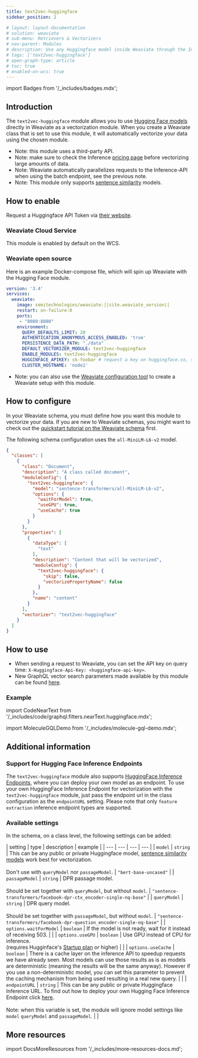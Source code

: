 ```yaml
---
title: text2vec-huggingface
sidebar_position: 2

# layout: layout-documentation
# solution: weaviate
# sub-menu: Retrievers & Vectorizers
# nav-parent: Modules
# description: Use any Huggingface model inside Weaviate through the Inference API
# tags: ['text2vec-huggingface']
# open-graph-type: article
# toc: true
# enabled-on-wcs: true
---
```

import Badges from '/_includes/badges.mdx';

<Badges/>

## Introduction

The `text2vec-huggingface` module allows you to use [Hugging Face models](https://huggingface.co/models) directly in Weaviate as a vectorization module. ​When you create a Weaviate class that is set to use this module, it will automatically vectorize your data using the chosen module.

* Note: this module uses a third-party API.
* Note: make sure to check the Inference [pricing page](https://huggingface.co/inference-api#pricing) before vectorizing large amounts of data.
* Note: Weaviate automatically parallelizes requests to the Inference-API when using the batch endpoint, see the previous note.
* Note: This module only supports [sentence similarity](https://huggingface.co/models?pipeline_tag=sentence-similarity) models.

## How to enable

Request a Huggingface API Token via [their website](https://huggingface.co/settings/tokens).

### Weaviate Cloud Service

This module is enabled by default on the WCS.

### Weaviate open source

Here is an example Docker-compose file, which will spin up Weaviate with the Hugging Face module.

```yaml
version: '3.4'
services:
  weaviate:
    image: semitechnologies/weaviate:||site.weaviate_version||
    restart: on-failure:0
    ports:
     - "8080:8080"
    environment:
      QUERY_DEFAULTS_LIMIT: 20
      AUTHENTICATION_ANONYMOUS_ACCESS_ENABLED: 'true'
      PERSISTENCE_DATA_PATH: "./data"
      DEFAULT_VECTORIZER_MODULE: text2vec-huggingface
      ENABLE_MODULES: text2vec-huggingface
      HUGGINFACE_APIKEY: sk-foobar # request a key on huggingface.co, setting this parameter is optional, you can also provide the API key on runtime
      CLUSTER_HOSTNAME: 'node1'
```

* Note: you can also use the [Weaviate configuration tool](/developers/docs/installation/docker-compose.md#configurator) to create a Weaviate setup with this module.

## How to configure

​In your Weaviate schema, you must define how you want this module to vectorize your data. If you are new to Weaviate schemas, you might want to check out the [quickstart tutorial on the Weaviate schema](/developers/docs/quickstart/schema.md) first.

The following schema configuration uses the `all-MiniLM-L6-v2` model. 

```json
{
  "classes": [
    {
      "class": "Document",
      "description": "A class called document",
      "moduleConfig": {
        "text2vec-huggingface": {
          "model": "sentence-transformers/all-MiniLM-L6-v2",
          "options": {
            "waitForModel": true,
            "useGPU": true,
            "useCache": true
          }
        }
      },
      "properties": [
        {
          "dataType": [
            "text"
          ],
          "description": "Content that will be vectorized",
          "moduleConfig": {
            "text2vec-huggingface": {
              "skip": false,
              "vectorizePropertyName": false
            }
          },
          "name": "content"
        }
      ],
      "vectorizer": "text2vec-huggingface"
    }
  ]
}
```

## How to use

* When sending a request to Weaviate, you can set the API key on query time: `X-Huggingface-Api-Key: <huggingface-api-key>`.
* New GraphQL vector search parameters made available by this module can be found [here](/developers/docs/api/graphql/vector-search-parameters.md#neartext).

### Example

import CodeNearText from '/_includes/code/graphql.filters.nearText.huggingface.mdx';

<CodeNearText />

import MoleculeGQLDemo from '/_includes/molecule-gql-demo.mdx';

<MoleculeGQLDemo query='%7B%0D%0A++Get%7B%0D%0A++++Publication%28%0D%0A++++++nearText%3A+%7B%0D%0A++++++++concepts%3A+%5B%22fashion%22%5D%2C%0D%0A++++++++certainty%3A+0.7%2C%0D%0A++++++++moveAwayFrom%3A+%7B%0D%0A++++++++++concepts%3A+%5B%22finance%22%5D%2C%0D%0A++++++++++force%3A+0.45%0D%0A++++++++%7D%2C%0D%0A++++++++moveTo%3A+%7B%0D%0A++++++++++concepts%3A+%5B%22haute+couture%22%5D%2C%0D%0A++++++++++force%3A+0.85%0D%0A++++++++%7D%0D%0A++++++%7D%0D%0A++++%29%7B%0D%0A++++++name%0D%0A++++++_additional+%7B%0D%0A++++++++certainty%0D%0A++++++%7D%0D%0A++++%7D%0D%0A++%7D%0D%0A%7D'/>

<!-- {% include molecule-gql-demo.html encoded_query='%7B%0D%0A++Get%7B%0D%0A++++Publication%28%0D%0A++++++nearText%3A+%7B%0D%0A++++++++concepts%3A+%5B%22fashion%22%5D%2C%0D%0A++++++++certainty%3A+0.7%2C%0D%0A++++++++moveAwayFrom%3A+%7B%0D%0A++++++++++concepts%3A+%5B%22finance%22%5D%2C%0D%0A++++++++++force%3A+0.45%0D%0A++++++++%7D%2C%0D%0A++++++++moveTo%3A+%7B%0D%0A++++++++++concepts%3A+%5B%22haute+couture%22%5D%2C%0D%0A++++++++++force%3A+0.85%0D%0A++++++++%7D%0D%0A++++++%7D%0D%0A++++%29%7B%0D%0A++++++name%0D%0A++++++_additional+%7B%0D%0A++++++++certainty%0D%0A++++++%7D%0D%0A++++%7D%0D%0A++%7D%0D%0A%7D' %} -->

## Additional information

### Support for Hugging Face Inference Endpoints

The `text2vec-huggingface` module also supports [HuggingFace Inference Endpoints](https://huggingface.co/inference-endpoints), where you can deploy your own model as an endpoint. To use your own HuggingFace Inference Endpoint for vectorization with the `text2vec-huggingface` module, just pass the endpoint url in the class configuration as the `endpointURL` setting. Please note that only `feature extraction` inference endpoint types are supported.

### Available settings

​In the schema, on a class level, the following settings can be added:

​| setting | type | description | example |
| --- | --- | --- | --- |
| `model` | `string` | This can be any public or private Huggingface model, [sentence similarity models](https://huggingface.co/models?pipeline_tag=sentence-similarity&sort=downloads) work best for vectorization.<br/><br/>Don't use with `queryModel` nor `passageModel`. | `"bert-base-uncased"` |
| `passageModel` | `string` | DPR passage model.<br/><br/>Should be set together with `queryModel`, but without `model`. | `"sentence-transformers/facebook-dpr-ctx_encoder-single-nq-base"` |
| `queryModel` | `string` | DPR query model.<br/><br/>Should be set together with `passageModel`, but without `model`. | `"sentence-transformers/facebook-dpr-question_encoder-single-nq-base"` |
| `options.waitForModel` | `boolean` | If the model is not ready, wait for it instead of receiving 503.​ | |
| `options.useGPU` | `boolean` | Use GPU instead of CPU for inference.<br/>(requires Hugginface's [Startup plan](https://huggingface.co/inference-api#pricing) or higher) | |
| `options.useCache` | `boolean` | There is a cache layer on the inference API to speedup requests we have already seen. Most models can use those results as is as models are deterministic (meaning the results will be the same anyway). However if you use a non-deterministic model, you can set this parameter to prevent the caching mechanism from being used resulting in a real new query. | | 
| `endpointURL` | `string` | This can be any public or private Huggingface Inference URL. To find out how to deploy your own Hugging Face Inference Endpoint click [here](https://huggingface.co/inference-endpoints).<br/><br/>Note: when this variable is set, the module will ignore model settings like `model` `queryModel` and `passageModel`. | |

## More resources

import DocsMoreResources from '/_includes/more-resources-docs.md';

<DocsMoreResources />
